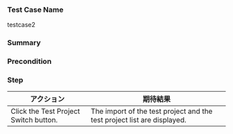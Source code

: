 ### Test Case Name
testcase2

### Summary


### Precondition


### Step
| アクション | 期待結果 |
|---|---|
| Click the Test Project Switch button. | The import of the test project and the test project list are displayed. |


